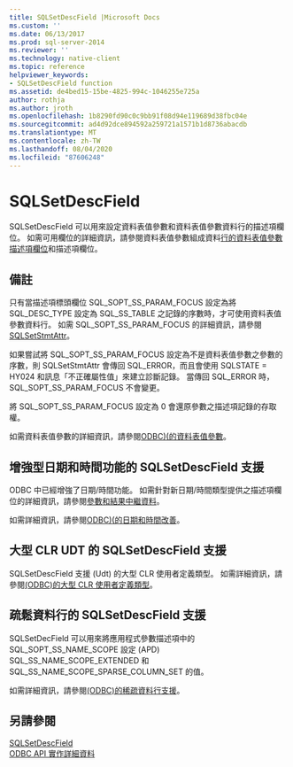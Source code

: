 ```yaml
---
title: SQLSetDescField |Microsoft Docs
ms.custom: ''
ms.date: 06/13/2017
ms.prod: sql-server-2014
ms.reviewer: ''
ms.technology: native-client
ms.topic: reference
helpviewer_keywords:
- SQLSetDescField function
ms.assetid: de4bed15-15be-4825-994c-1046255e725a
author: rothja
ms.author: jroth
ms.openlocfilehash: 1b8290fd90c0c9bb91f08d94e119689d38fbc04e
ms.sourcegitcommit: ad4d92dce894592a259721a1571b1d8736abacdb
ms.translationtype: MT
ms.contentlocale: zh-TW
ms.lasthandoff: 08/04/2020
ms.locfileid: "87606248"
---
```

# <a name="sqlsetdescfield"></a>SQLSetDescField
  SQLSetDescField 可以用來設定資料表值參數和資料表值參數資料行的描述項欄位。 如需可用欄位的詳細資訊，請參閱資料表值參數組成資料[行的](../native-client-odbc-table-valued-parameters/descriptor-fields-for-table-valued-parameter-constituent-columns.md)[資料表值參數描述項欄位](../native-client-odbc-table-valued-parameters/table-valued-parameter-descriptor-fields.md)和描述項欄位。  
  
## <a name="remarks"></a>備註  
 只有當描述項標頭欄位 SQL_SOPT_SS_PARAM_FOCUS 設定為將 SQL_DESC_TYPE 設定為 SQL_SS_TABLE 之記錄的序數時，才可使用資料表值參數資料行。 如需 SQL_SOPT_SS_PARAM_FOCUS 的詳細資訊，請參閱[SQLSetStmtAttr](sqlsetstmtattr.md)。  
  
 如果嘗試將 SQL_SOPT_SS_PARAM_FOCUS 設定為不是資料表值參數之參數的序數，則 SQLSetStmtAttr 會傳回 SQL_ERROR，而且會使用 SQLSTATE = HY024 和訊息「不正確屬性值」來建立診斷記錄。 當傳回 SQL_ERROR 時，SQL_SOPT_SS_PARAM_FOCUS 不會變更。  
  
 將 SQL_SOPT_SS_PARAM_FOCUS 設定為 0 會還原參數之描述項記錄的存取權。  
  
 如需資料表值參數的詳細資訊，請參閱[ODBC&#41;&#40;的資料表值參數](../native-client-odbc-table-valued-parameters/table-valued-parameters-odbc.md)。  
  
## <a name="sqlsetdescfield-support-for-enhanced-date-and-time-features"></a>增強型日期和時間功能的 SQLSetDescField 支援  
 ODBC 中已經增強了日期/時間功能。 如需針對新日期/時間類型提供之描述項欄位的詳細資訊，請參閱[參數和結果中繼資料](../native-client-odbc-date-time/metadata-parameter-and-result.md)。  
  
 如需詳細資訊，請參閱[ODBC&#41;&#40;的日期和時間改善](../native-client-odbc-date-time/date-and-time-improvements-odbc.md)。  
  
## <a name="sqlsetdescfield-support-for-large-clr-udts"></a>大型 CLR UDT 的 SQLSetDescField 支援  
 SQLSetDescField 支援 (Udt) 的大型 CLR 使用者定義類型。 如需詳細資訊，請參閱[&#40;ODBC&#41;的大型 CLR 使用者定義類型](../native-client/odbc/large-clr-user-defined-types-odbc.md)。  
  
## <a name="sqlsetdescfield-support-for-sparse-columns"></a>疏鬆資料行的 SQLSetDescField 支援  
 SQLSetDecField 可以用來將應用程式參數描述項中的 SQL_SOPT_SS_NAME_SCOPE 設定 (APD) SQL_SS_NAME_SCOPE_EXTENDED 和 SQL_SS_NAME_SCOPE_SPARSE_COLUMN_SET 的值。  
  
 如需詳細資訊，請參閱[&#40;ODBC&#41;的稀疏資料行支援](../native-client/odbc/sparse-columns-support-odbc.md)。  
  
## <a name="see-also"></a>另請參閱  
 [SQLSetDescField](https://go.microsoft.com/fwlink/?LinkId=80705)   
 [ODBC API 實作詳細資料](odbc-api-implementation-details.md)  
  
  
